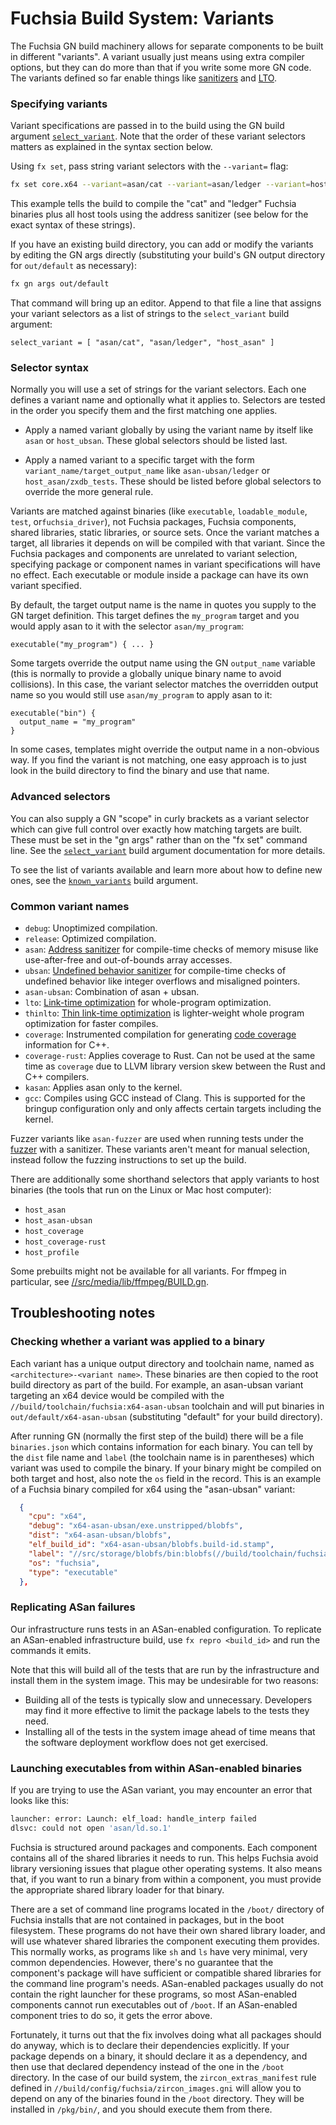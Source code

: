 # Fuchsia Build System: Variants

The Fuchsia GN build machinery allows for separate components to be built
in different "variants".  A variant usually just means using extra compiler
options, but they can do more than that if you write some more GN code.
The variants defined so far enable things like
[sanitizers](https://github.com/google/sanitizers/wiki) and
[LTO](https://llvm.org/docs/LinkTimeOptimization.html).

### Specifying variants

Variant specifications are passed in to the build using the GN build argument
[`select_variant`](/docs/gen/build_arguments.md#select_variant). Note that the order of these
variant selectors matters as explained in the syntax section below.

Using `fx set`, pass string variant selectors with the `--variant=` flag:

```sh
fx set core.x64 --variant=asan/cat --variant=asan/ledger --variant=host_asan
```

This example tells the build to compile the "cat" and "ledger" Fuchsia binaries plus all host tools
using the address sanitizer (see below for the exact syntax of these strings).

If you have an existing build directory, you can add or modify the variants by editing the GN args
directly (substituting your build's GN output directory for `out/default` as necessary):

```sh
fx gn args out/default
```

That command will bring up an editor. Append to that file a line that assigns your variant selectors
as a list of strings to the `select_variant` build argument:

```
select_variant = [ "asan/cat", "asan/ledger", "host_asan" ]
```

### Selector syntax

Normally you will use a set of strings for the variant selectors. Each one defines a variant name
and optionally what it applies to. Selectors are tested in the order you specify them and the first
matching one applies.

  * Apply a named variant globally by using the variant name by itself like `asan` or
   `host_ubsan`. These global selectors should be listed last.

  * Apply a named variant to a specific target with the form `variant_name/target_output_name`
    like `asan-ubsan/ledger` or `host_asan/zxdb_tests`. These should be listed before global
    selectors to override the more general rule.

Variants are matched against binaries (like `executable`, `loadable_module`, `test`,
or`fuchsia_driver`), not Fuchsia packages, Fuchsia components, shared libraries, static libraries, or
source sets. Once the variant matches a target, all libraries it depends on will be compiled with
that variant. Since the Fuchsia packages and components are unrelated to variant selection,
specifying package or component names in variant specifications will have no effect. Each executable
or module inside a package can have its own variant specified.

By default, the target output name is the name in quotes you supply to the GN target definition.
This target defines the `my_program` target and you would apply asan to it with the selector
`asan/my_program`:

```
executable("my_program") { ... }
```

Some targets override the output name using the GN `output_name` variable (this is normally to
provide a globally unique binary name to avoid collisions). In this case, the variant selector
matches the overridden output name so you would still use `asan/my_program` to apply asan to it:

```
executable("bin") {
  output_name = "my_program"
}
```

In some cases, templates might override the output name in a non-obvious way. If you find the
variant is not matching, one easy approach is to just look in the build directory to find the
binary and use that name.

### Advanced selectors

You can also supply a GN "scope" in curly brackets as a variant selector which can give full
control over exactly how matching targets are built. These must be set in the "gn args" rather
than on the "fx set" command line. See the
[`select_variant`](/docs/gen/build_arguments.md#select_variant) build argument documentation for
more details.

To see the list of variants available and learn more about how to define
new ones, see the
[`known_variants`](/docs/gen/build_arguments.md#known_variants)
build argument.

### Common variant names

  * `debug`: Unoptimized compilation.
  * `release`: Optimized compilation.
  * `asan`: [Address sanitizer](https://clang.llvm.org/docs/AddressSanitizer.html) for compile-time
    checks of memory misuse like use-after-free and out-of-bounds array accesses.
  * `ubsan`: [Undefined behavior sanitizer](https://clang.llvm.org/docs/UndefinedBehaviorSanitizer.html) for compile-time checks
    of undefined behavior like integer overflows and misaligned pointers.
  * `asan-ubsan`: Combination of asan + ubsan.
  * `lto`: [Link-time optimization](https://llvm.org/docs/LinkTimeOptimization.html) for
    whole-program optimization.
  * `thinlto`: [Thin link-time optimization](https://clang.llvm.org/docs/ThinLTO.html) is
    lighter-weight whole program optimization for faster compiles.
  * `coverage`: Instrumented compilation for generating
    [code coverage](https://clang.llvm.org/docs/SourceBasedCodeCoverage.html) information for C++.
  * `coverage-rust`: Applies coverage to Rust. Can not be used at the same time as `coverage` due
    to LLVM library version skew between the Rust and C++ compilers.
  * `kasan`: Applies asan only to the kernel.
  * `gcc`: Compiles using GCC instead of Clang. This is supported for the bringup configuration
    only and only affects certain targets including the kernel.

Fuzzer variants like `asan-fuzzer` are used when running tests under the
[fuzzer](/docs/development/testing/fuzzing/overview.md) with a sanitizer. These variants aren't
meant for manual selection, instead follow the fuzzing instructions to set up the build.

There are additionally some shorthand selectors that apply variants to host binaries (the tools
that run on the Linux or Mac host computer):
  * `host_asan`
  * `host_asan-ubsan`
  * `host_coverage`
  * `host_coverage-rust`
  * `host_profile`

Some prebuilts might not be available for all variants. For ffmpeg in particular, see
[//src/media/lib/ffmpeg/BUILD.gn](/src/media/lib/ffmpeg/BUILD.gn).

## Troubleshooting notes

### Checking whether a variant was applied to a binary

Each variant has a unique output directory and toolchain name, named as
`<architecture>-<variant name>`. These binaries are then copied to the root build directory as part of
the build. For example, an asan-ubsan variant targeting an x64 device would be compiled with the
`//build/toolchain/fuchsia:x64-asan-ubsan` toolchain and will put binaries in
`out/default/x64-asan-ubsan` (substituting "default" for your build directory).

After running GN (normally the first step of the build) there will be a file `binaries.json`
which contains information for each binary. You can tell by the `dist` file name and `label` (the
toolchain name is in parentheses) which variant was used to compile the binary. If your binary
might be compiled on both target and host, also note the `os` field in the record. This is an
example of a Fuchsia binary compiled for x64 using the "asan-ubsan" variant:

```json
  {
    "cpu": "x64",
    "debug": "x64-asan-ubsan/exe.unstripped/blobfs",
    "dist": "x64-asan-ubsan/blobfs",
    "elf_build_id": "x64-asan-ubsan/blobfs.build-id.stamp",
    "label": "//src/storage/blobfs/bin:blobfs(//build/toolchain/fuchsia:x64-asan-ubsan)",
    "os": "fuchsia",
    "type": "executable"
  },
```

### Replicating ASan failures

Our infrastructure runs tests in an ASan-enabled configuration. To replicate an
ASan-enabled infrastructure build, use `fx repro <build_id>` and run the
commands it emits.

Note that this will build all of the tests that are run by the infrastructure
and install them in the system image. This may be undesirable for two reasons:

 * Building all of the tests is typically slow and unnecessary. Developers may
   find it more effective to limit the package labels to the tests they need.
 * Installing all of the tests in the system image ahead of time means that the
   software deployment workflow does not get exercised.

### Launching executables from within ASan-enabled binaries

If you are trying to use the ASan variant, you may encounter an error that looks
like this:

```sh
launcher: error: Launch: elf_load: handle_interp failed
dlsvc: could not open 'asan/ld.so.1'
```

Fuchsia is structured around packages and components. Each component contains
all of the shared libraries it needs to run. This helps Fuchsia avoid library
versioning issues that plague other operating systems. It also means that, if
you want to run a binary from within a component, you must provide the
appropriate shared library loader for that binary.

There are a set of command line programs located in the `/boot/` directory of
Fuchsia installs that are not contained in packages, but in the boot filesystem.
These programs do not have their own shared library loader, and will use
whatever shared libraries the component executing them provides. This normally
works, as programs like `sh` and `ls` have very minimal, very common
dependencies. However, there's no guarantee that the component's package will
have sufficient or compatible shared libraries for the command line program's
needs. ASan-enabled packages usually do not contain the right launcher for these
programs, so most ASan-enabled components cannot run executables out of
`/boot`. If an ASan-enabled component tries to do so, it gets the error above.

Fortunately, it turns out that the fix involves doing what all packages should
do anyway, which is to declare their dependencies explicitly. If your package
depends on a binary, it should declare it as a dependency, and then use that
declared dependency instead of the one in the `/boot` directory. In the case of
our build system, the `zircon_extras_manifest` rule defined in
`//build/config/fuchsia/zircon_images.gni` will allow you to depend on any of
the binaries found in the `/boot` directory. They will be installed in
`/pkg/bin/`, and you should execute them from there.
